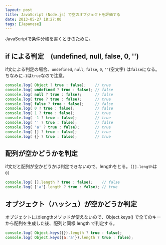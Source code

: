```yaml
---
layout: post
title: JavaScript (Node.js) で空のオブジェクトを評価する
date: 2013-05-27 18:27:00
tags: [Japanese]
---
```


JavaScriptで条件分岐を書くときのために。

## if による判定　(undefined, null, false, 0, '')

if文による判定の場合、`undefined`, `null`, `false`, `0`, `''`(空文字) は`false`になる。ちなみに`-1`は`true`なので注意。

```js
console.log( Object ? true : false);    // true
console.log( undefined ? true : false); // false
console.log( null ? true : false);      // false
console.log( true ? true : false);      // true
console.log( false ? true : false);     // false
console.log( 0 ? true : false);         // false
console.log( 1 ? true : false);         // true
console.log( -1 ? true : false);        // true
console.log( '' ? true : false);        // false
console.log( 'a' ? true : false);       // true
console.log( [] ? true : false);        // true
console.log( {} ? true : false);        // true
```

## 配列が空かどうかを判定

if文だと配列が空かどうかは判定できないので、lengthをとる。（`[].length`は`0`）

```js
console.log( [].length ? true : false);    // false
console.log( ['a'].length ? true : false); // true
```

## オブジェクト（ハッシュ）が空かどうか判定

オブジェクトにはlengthメソッドが使えないので、Object.keys() で全てのキーから配列を生成した後、配列と同様 length で判定する。

```js
console.log( Object.keys({}).length ? true : false);
console.log( Object.keys({a:'a'}).length ? true : false);
```

